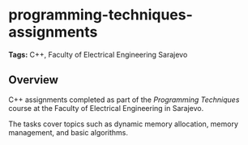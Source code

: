 # programming-techniques-assignments

**Tags:** C++, Faculty of Electrical Engineering Sarajevo

## Overview

C++ assignments completed as part of the *Programming Techniques* course at the Faculty of Electrical Engineering in Sarajevo.

The tasks cover topics such as dynamic memory allocation, memory management, and basic algorithms.

